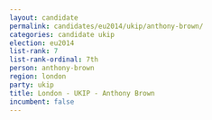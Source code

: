 ```yaml
---
layout: candidate
permalink: candidates/eu2014/ukip/anthony-brown/
categories: candidate ukip
election: eu2014
list-rank: 7
list-rank-ordinal: 7th
person: anthony-brown
region: london
party: ukip
title: London - UKIP - Anthony Brown
incumbent: false
---
```

